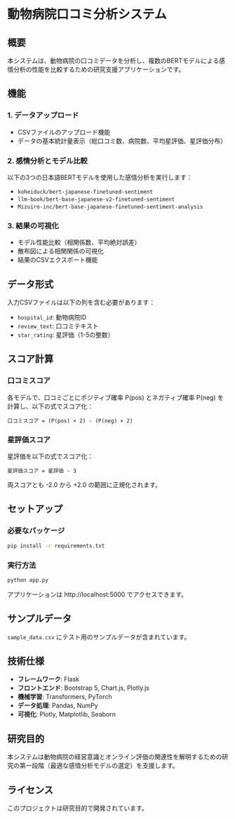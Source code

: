 # 動物病院口コミ分析システム

## 概要

本システムは、動物病院の口コミデータを分析し、複数のBERTモデルによる感情分析の性能を比較するための研究支援アプリケーションです。

## 機能

### 1. データアップロード
- CSVファイルのアップロード機能
- データの基本統計量表示（総口コミ数、病院数、平均星評価、星評価分布）

### 2. 感情分析とモデル比較
以下の3つの日本語BERTモデルを使用した感情分析を実行します：
- `koheiduck/bert-japanese-finetuned-sentiment`
- `llm-book/bert-base-japanese-v2-finetuned-sentiment` 
- `Mizuiro-inc/bert-base-japanese-finetuned-sentiment-analysis`

### 3. 結果の可視化
- モデル性能比較（相関係数、平均絶対誤差）
- 散布図による相関関係の可視化
- 結果のCSVエクスポート機能

## データ形式

入力CSVファイルは以下の列を含む必要があります：

- `hospital_id`: 動物病院ID
- `review_text`: 口コミテキスト  
- `star_rating`: 星評価（1-5の整数）

## スコア計算

### 口コミスコア
各モデルで、口コミごとにポジティブ確率 P(pos) とネガティブ確率 P(neg) を計算し、以下の式でスコア化：

```
口コミスコア = (P(pos) × 2) - (P(neg) × 2)
```

### 星評価スコア
星評価を以下の式でスコア化：

```
星評価スコア = 星評価 - 3
```

両スコアとも -2.0 から +2.0 の範囲に正規化されます。

## セットアップ

### 必要なパッケージ

```bash
pip install -r requirements.txt
```

### 実行方法

```bash
python app.py
```

アプリケーションは http://localhost:5000 でアクセスできます。

## サンプルデータ

`sample_data.csv` にテスト用のサンプルデータが含まれています。

## 技術仕様

- **フレームワーク**: Flask
- **フロントエンド**: Bootstrap 5, Chart.js, Plotly.js
- **機械学習**: Transformers, PyTorch
- **データ処理**: Pandas, NumPy
- **可視化**: Plotly, Matplotlib, Seaborn

## 研究目的

本システムは動物病院の経営意識とオンライン評価の関連性を解明するための研究の第一段階（最適な感情分析モデルの選定）を支援します。

## ライセンス

このプロジェクトは研究目的で開発されています。